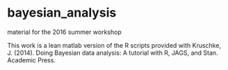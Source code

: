 # bayesian_analysis
material for the 2016 summer workshop

This work is a lean matlab version of the R scripts provided with Kruschke, J. (2014). Doing Bayesian data analysis: A tutorial with R, JAGS, and Stan. Academic Press.
	
